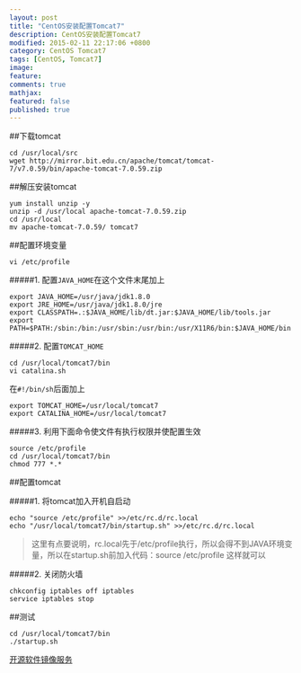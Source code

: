 ```yaml
---
layout: post
title: "CentOS安装配置Tomcat7"
description: CentOS安装配置Tomcat7
modified: 2015-02-11 22:17:06 +0800
category: CentOS Tomcat7
tags: [CentOS, Tomcat7]
image:
feature:
comments: true
mathjax:
featured: false
published: true
---
```


##下载tomcat

~~~
cd /usr/local/src
wget http://mirror.bit.edu.cn/apache/tomcat/tomcat-7/v7.0.59/bin/apache-tomcat-7.0.59.zip
~~~

##解压安装tomcat

~~~
yum install unzip -y
unzip -d /usr/local apache-tomcat-7.0.59.zip
cd /usr/local
mv apache-tomcat-7.0.59/ tomcat7
~~~

##配置环境变量

~~~
vi /etc/profile
~~~


#####1. 配置`JAVA_HOME`在这个文件末尾加上

~~~
export JAVA_HOME=/usr/java/jdk1.8.0
export JRE_HOME=/usr/java/jdk1.8.0/jre
export CLASSPATH=.:$JAVA_HOME/lib/dt.jar:$JAVA_HOME/lib/tools.jar
export PATH=$PATH:/sbin:/bin:/usr/sbin:/usr/bin:/usr/X11R6/bin:$JAVA_HOME/bin
~~~


#####2. 配置`TOMCAT_HOME`

~~~
cd /usr/local/tomcat7/bin
vi catalina.sh
~~~

在`#!/bin/sh`后面加上

~~~
export TOMCAT_HOME=/usr/local/tomcat7
export CATALINA_HOME=/usr/local/tomcat7
~~~


#####3. 利用下面命令使文件有执行权限并使配置生效

~~~
source /etc/profile
cd /usr/local/tomcat7/bin
chmod 777 *.*
~~~

##配置tomcat

#####1. 将tomcat加入开机自启动

~~~
echo "source /etc/profile" >>/etc/rc.d/rc.local
echo "/usr/local/tomcat7/bin/startup.sh" >>/etc/rc.d/rc.local  
~~~

>这里有点要说明，rc.local先于/etc/profile执行，所以会得不到JAVA环境变量，所以在startup.sh前加入代码：source /etc/profile  这样就可以


#####2. 关闭防火墙

~~~
chkconfig iptables off iptables
service iptables stop
~~~

##测试

~~~
cd /usr/local/tomcat7/bin
./startup.sh
~~~



[开源软件镜像服务](http://mirror.bit.edu.cn/web/)
